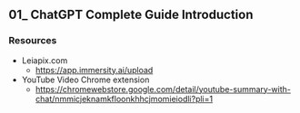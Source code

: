 ## 01_ ChatGPT Complete Guide Introduction

### Resources
- Leiapix.com
  - https://app.immersity.ai/upload
- YouTube Video Chrome extension
  - https://chromewebstore.google.com/detail/youtube-summary-with-chat/nmmicjeknamkfloonkhhcjmomieiodli?pli=1